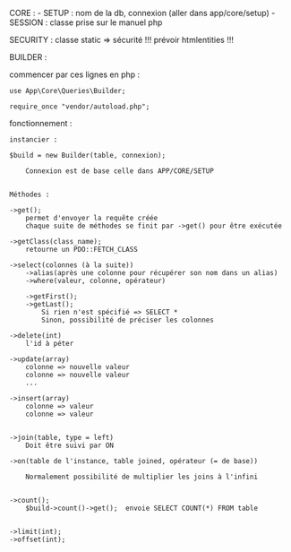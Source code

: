 CORE :
	- SETUP : 
		nom de la db, connexion (aller dans app/core/setup)
	- SESSION : 
		classe prise sur le manuel php


SECURITY : 
	classe static => sécurité
		!!! prévoir htmlentities !!!


BUILDER :

commencer par ces lignes en php :

	use App\Core\Queries\Builder;
	
	require_once "vendor/autoload.php";



fonctionnement : 

	instancier :

	$build = new Builder(table, connexion);

		Connexion est de base celle dans APP/CORE/SETUP


	Méthodes :

	->get();
		permet d'envoyer la requête créée
		chaque suite de méthodes se finit par ->get() pour être exécutée

	->getClass(class_name);
		retourne un PDO::FETCH_CLASS

	->select(colonnes (à la suite))
		->alias(après une colonne pour récupérer son nom dans un alias)
		->where(valeur, colonne, opérateur)
		
		->getFirst();
		->getLast();
			Si rien n'est spécifié => SELECT *
			Sinon, possibilité de préciser les colonnes

	->delete(int)
		l'id à péter

	->update(array)
		colonne => nouvelle valeur
		colonne => nouvelle	valeur
		...

	->insert(array)
		colonne => valeur
		colonne => valeur


	->join(table, type = left)	
		Doit être suivi par ON

	->on(table de l'instance, table joined, opérateur (= de base))

		Normalement possibilité de multiplier les joins à l'infini


	->count();
		$build->count()->get();  envoie SELECT COUNT(*) FROM table


	->limit(int);
	->offset(int);





